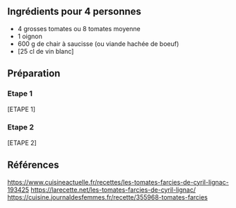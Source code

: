 ## Ingrédients pour 4 personnes

- 4 grosses tomates ou 8 tomates moyenne
- 1 oignon
- 600 g de chair à saucisse (ou viande hachée de boeuf)
- [25 cl de vin blanc]

## Préparation

### Etape 1

[ETAPE 1]

### Etape 2

[ETAPE 2]

## Références

https://www.cuisineactuelle.fr/recettes/les-tomates-farcies-de-cyril-lignac-193425
https://larecette.net/les-tomates-farcies-de-cyril-lignac/
https://cuisine.journaldesfemmes.fr/recette/355968-tomates-farcies
